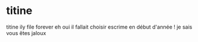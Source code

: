 # titine
titine ily file forever
eh oui il fallait choisir escrime en début d'année !
je sais vous êtes jaloux

